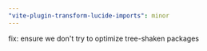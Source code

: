 ```yaml
---
"vite-plugin-transform-lucide-imports": minor
---
```


fix: ensure we don't try to optimize tree-shaken packages
  